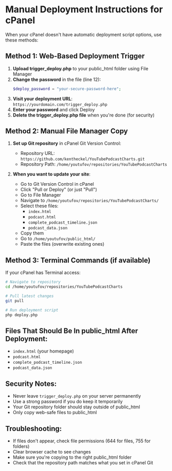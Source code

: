 # Manual Deployment Instructions for cPanel

When your cPanel doesn't have automatic deployment script options, use these methods:

## Method 1: Web-Based Deployment Trigger

1. **Upload trigger_deploy.php** to your public_html folder using File Manager
2. **Change the password** in the file (line 12): 
   ```php
   $deploy_password = "your-secure-password-here";
   ```
3. **Visit your deployment URL**: `https://yourdomain.com/trigger_deploy.php`
4. **Enter your password** and click Deploy
5. **Delete the trigger_deploy.php file** when you're done (for security)

## Method 2: Manual File Manager Copy

1. **Set up Git repository** in cPanel Git Version Control:
   - Repository URL: `https://github.com/kentheckel/YouTubePodcastCharts.git`
   - Repository Path: `/home/youtufov/repositories/YouTubePodcastCharts`

2. **When you want to update your site**:
   - Go to Git Version Control in cPanel
   - Click "Pull or Deploy" (or just "Pull")
   - Go to File Manager
   - Navigate to `/home/youtufov/repositories/YouTubePodcastCharts/`
   - Select these files:
     - `index.html`
     - `podcast.html`
     - `complete_podcast_timeline.json`
     - `podcast_data.json`
   - Copy them
   - Go to `/home/youtufov/public_html/`
   - Paste the files (overwrite existing ones)

## Method 3: Terminal Commands (if available)

If your cPanel has Terminal access:

```bash
# Navigate to repository
cd /home/youtufov/repositories/YouTubePodcastCharts

# Pull latest changes
git pull

# Run deployment script
php deploy.php
```

## Files That Should Be In public_html After Deployment:
- `index.html` (your homepage)
- `podcast.html`
- `complete_podcast_timeline.json`
- `podcast_data.json`

## Security Notes:
- Never leave `trigger_deploy.php` on your server permanently
- Use a strong password if you do keep it temporarily
- Your Git repository folder should stay outside of public_html
- Only copy web-safe files to public_html

## Troubleshooting:
- If files don't appear, check file permissions (644 for files, 755 for folders)
- Clear browser cache to see changes
- Make sure you're copying to the right public_html folder
- Check that the repository path matches what you set in cPanel Git 